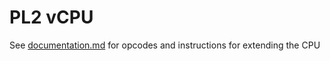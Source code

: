 # PL2 vCPU    
See [documentation.md](documentation.md) for opcodes and instructions for extending the CPU

